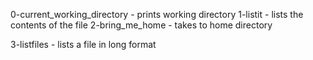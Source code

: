 0-current_working_directory - prints working directory
1-listit - lists the contents of the file
2-bring_me_home - takes to home directory

3-listfiles - lists a file in long format
